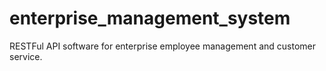 # enterprise_management_system
RESTFul API software for enterprise employee management and customer service.

